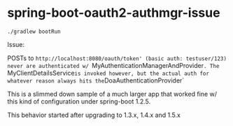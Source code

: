 # spring-boot-oauth2-authmgr-issue


`./gradlew bootRun`

Issue:

POSTs to `http://localhost:8080/oauth/token' (basic auth: testuser/123) never are authenticated w/ `MyAuthenticationManagerAndProvider`. The `MyClientDetailsService` is invoked however, but the actual auth for whatever reason always hits the `DoaAuthenticationProvider`

This is a slimmed down sample of a much larger app that worked fine w/ this kind of configuration under spring-boot 1.2.5.

This behavior started after upgrading to 1.3.x, 1.4.x and 1.5.x